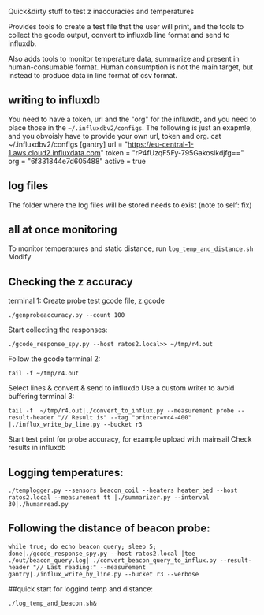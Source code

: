 Quick&dirty stuff to test z inaccuracies and temperatures

Provides tools to create a test file that the user will print, and the tools to collect the gcode output, convert to influxdb line format and send to influxdb.

Also adds tools to monitor temperature data, summarize and present in human-consumable format. Human consumption is not the main target, but instead to produce data in line format of csv format.

## writing to influxdb
You need to have a token, url and the "org" for the influxdb, and you need to place those in the `~/.influxdbv2/configs`. The following is just an exapmle, and you obvoisly have to provide your own url, token and org.
cat ~/.influxdbv2/configs
[gantry]
  url = "https://eu-central-1-1.aws.cloud2.influxdata.com"
  token = "rP4fUzqF5Fy-795Gakoslkdjfg=="
  org = "6f331844e7d605488"
  active = true

## log files
The folder where the log files will be stored needs to exist (note to self: fix)

## all at once monitoring
To monitor temperatures and static distance, run `log_temp_and_distance.sh`
Modify 
## Checking the z accuracy 
terminal 1:
Create probe test gcode file, z.gcode

`./genprobeaccuracy.py --count 100`

Start collecting the responses:

`./gcode_response_spy.py --host ratos2.local>> ~/tmp/r4.out`

Follow the gcode
terminal 2:

`tail -f ~/tmp/r4.out`

Select lines & convert & send to influxdb
Use a custom writer to avoid buffering
terminal 3:

```
tail -f  ~/tmp/r4.out|./convert_to_influx.py --measurement probe --result-header "// Result is" --tag "printer=vc4-400" |./influx_write_by_line.py --bucket r3
```

Start test print for probe accuracy, for example upload with mainsail
Check results in influxdb

## Logging temperatures:

```
./templogger.py --sensors beacon_coil --heaters heater_bed --host ratos2.local --measurement tt |./summarizer.py --interval 30|./humanread.py
```

## Following the distance of beacon probe:
```while true; do echo beacon_query; sleep 5; done|./gcode_response_spy.py --host ratos2.local |tee ./out/beacon_query.log| ./convert_beacon_query_to_influx.py --result-header "// Last reading:" --measurement gantry|./influx_write_by_line.py --bucket r3 --verbose```

##quick start for loggind temp and distance: 
```
./log_temp_and_beacon.sh&
```